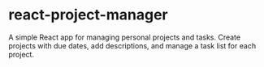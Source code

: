 # react-project-manager
A simple React app for managing personal projects and tasks. Create projects with due dates, add descriptions, and manage a task list for each project.
